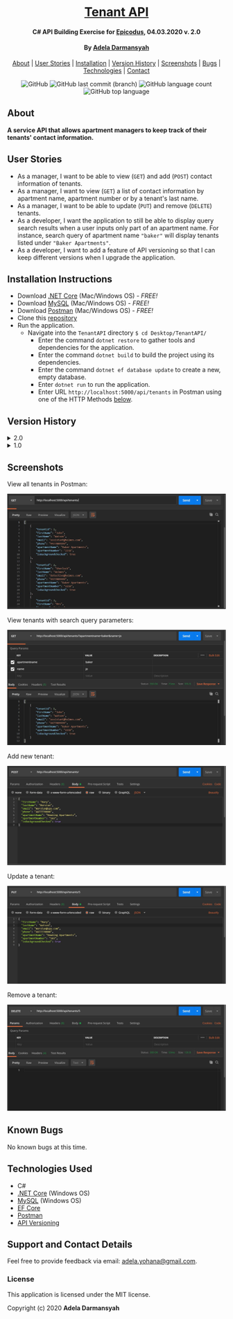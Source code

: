 <div align=center>

# [Tenant API](https://github.com/ayohana/TenantAPI.git/)

#### C# API Building Exercise for [Epicodus](https://www.epicodus.com/), 04.03.2020 v. 2.0

#### By [**Adela Darmansyah**](https://ayohana.github.io/portfolio/)

[About](#About) | [User Stories](#User-Stories) | [Installation](#Installation-Instructions) | [Version History](#Version-History) | [Screenshots](#Screenshots) | [Bugs](#Known-Bugs) | [Technologies](#Technologies-Used) | [Contact](#Support-and-Contact-Details)

![GitHub](https://img.shields.io/github/license/ayohana/TenantAPI?color=%23DE98B2&style=for-the-badge) ![GitHub last commit (branch)](https://img.shields.io/github/last-commit/ayohana/TenantAPI/master?color=%23DE98B2&style=for-the-badge) ![GitHub language count](https://img.shields.io/github/languages/count/ayohana/TenantAPI?color=%23DE98B2&style=for-the-badge) ![GitHub top language](https://img.shields.io/github/languages/top/ayohana/TenantAPI?color=%23DE98B2&style=for-the-badge)

</div>

## About

**A service API that allows apartment managers to keep track of their tenants' contact information.**

## User Stories

* As a manager, I want to be able to view (`GET`) and add (`POST`) contact information of tenants.
* As a manager, I want to view (`GET`) a list of contact information by apartment name, apartment number or by a tenant's last name.
* As a manager, I want to be able to update (`PUT`) and remove (`DELETE`) tenants.
* As a developer, I want the application to still be able to display query search results when a user inputs only part of an apartment name. For instance, search query of apartment name `"baker"` will display tenants listed under `"Baker Apartments"`.
* As a developer, I want to add a feature of API versioning so that I can keep different versions when I upgrade the application.

## Installation Instructions

* Download [.NET Core](https://www.learnhowtoprogram.com/c-and-net/getting-started-with-c/installing-c-and-net) (Mac/Windows OS) - _FREE!_
* Download [MySQL](https://www.learnhowtoprogram.com/c-and-net/getting-started-with-c/installing-and-configuring-mysql) (Mac/Windows OS) - _FREE!_
* Download [Postman](https://www.postman.com/downloads/) (Mac/Windows OS) - _FREE!_
* Clone this [repository](https://github.com/ayohana/TenantAPI.git/)
* Run the application.
  * Navigate into the `TenantAPI` directory `$ cd Desktop/TenantAPI/`
    * Enter the command `dotnet restore` to gather tools and dependencies for the application.
    * Enter the command `dotnet build` to build the project using its dependencies.
    * Enter the command `dotnet ef database update` to create a new, empty database. 
    * Enter `dotnet run` to run the application.
    * Enter URL `http://localhost:5000/api/tenants` in Postman using one of the HTTP Methods [below](#HTTP-Methods-and-Routes).

## Version History

<details>
  <summary>2.0</summary>

  <br>

  | Features | Input | Output |
  | :----------- | :---- | :----- |
  | Improved query search `apartmentname` and `apartmentnumber`  for `GET` action. <br> When a user enters a partial/incomplete apartment name or number, the application will still return results based on the input. | `http://localhost:5000/api/tenants/?apartmentname=b&apartmentnumber=2` | List of tenants with apartment names consist of `"b"` and apartment numbers consist of `"2"`  |
  | Changed `lastname` query key to `name` for `GET` action. <br> A user can enter a name and the application will search through first and last names. | `http://localhost:5000/api/tenants/?name=ho` | List of tenants with first or last names consist of `"ho"`  |
  | Set default application to run on version 2.0. No need to specify in the query string. | `http://localhost:5000/api/tenants` | List of all tenants  |
  | Functionalities listed [below](#HTTP-Methods-and-Routes-v.-2.0). | N/A | N/A |

#### HTTP Methods and Routes v. 2.0

| HTTP Method | HTTP Route | Input | Output |
| :---------- | :--------- | :---- | :----- |
| GET | `http://localhost:5000/api/tenants` | N/A | View a list of all tenants |
| GET | `http://localhost:5000/api/tenants?apartmentname=`name+of+apt`&apartmentnumber=`apt#`&name=`name`` | Insert search query values to HTTP route  | View a list of tenants by apartment name, apartment number and/or name. |
| POST | `http://localhost:5000/api/tenants` | [Raw JSON body](#Sample-of-a-Raw-JSON-body) | Create a new tenant |
| PUT | `http://localhost:5000/api/tenants/{id}` | [Raw JSON body](#Sample-of-a-Raw-JSON-body) | Edit information on a tenant |
| DELETE | `http://localhost:5000/api/tenants/{id}` | N/A | Remove a tenant |

#### Sample of a Raw JSON body:

`````
{
  "firstName": "Mary",
  "lastName": "Morstan",
  "email": "morstan@spy.com",
  "phone": "4477770000",
  "apartmentName": "Downing Apartments",
  "apartmentNumber": "103",
  "isBackgroundChecked": true
}
`````

</details>

<details>
  <summary>1.0</summary>

  <br>

  | Features |
  | :----------- |
  | Basic working functionalities listed [below](#HTTP-Methods-and-Routes-v.-1.0). |
  | **To call version 1.0, specify the version in the query string,** i.e. `http://localhost:5000/api/tenants/?api-version=1.0` |

#### HTTP Methods and Routes v. 1.0

| HTTP Method | HTTP Route | Input | Output |
| :---------- | :--------- | :---- | :----- |
| GET | `http://localhost:5000/api/tenants/?api-version=1.0` | N/A | View a list of all tenants |
| GET | `http://localhost:5000/api/tenants/?api-version=1.0&apartmentname=`name+of+apt`&apartmentnumber=`apt#`&lastname=`last+name`` | Insert search query values to HTTP route  | View a list of tenants by apartment name, apartment number and/or last name. |
| POST | `http://localhost:5000/api/tenants/?api-version=1.0` | [Raw JSON body](#Sample-of-a-Raw-JSON-body) | Create a new tenant |
| PUT | `http://localhost:5000/api/tenants/{id}/?api-version=1.0` | [Raw JSON body](#Sample-of-a-Raw-JSON-body) | Edit information on a tenant |
| DELETE | `http://localhost:5000/api/tenants/{id}/?api-version=1.0` | N/A | Remove a tenant |

#### Sample of a Raw JSON body:

`````
{
  "firstName": "Mary",
  "lastName": "Morstan",
  "email": "morstan@spy.com",
  "phone": "4477770000",
  "apartmentName": "Downing Apartments",
  "apartmentNumber": "103",
  "isBackgroundChecked": true
}
`````

</details>

## Screenshots

View all tenants in Postman:

![Get all tenants v. 2.0](./Screenshots/GetAll.JPG/)

View tenants with search query parameters:

![Get tenants with query string v. 2.0](./Screenshots/GetQueryString.JPG/)

Add new tenant:

![Add new tenant v. 2.0](./Screenshots/Post.JPG/)

Update a tenant:

![Update tenant v. 2.0](./Screenshots/Put.JPG/)

Remove a tenant:

![Remove tenant v. 2.0](./Screenshots/Delete.JPG/)

## Known Bugs

No known bugs at this time.

## Technologies Used

* C#
* [.NET Core](https://dotnet.microsoft.com/download/dotnet-core/) (Windows OS)
* [MySQL](https://dev.mysql.com/downloads/file/?id=484919) (Windows OS)
* [EF Core](https://github.com/PomeloFoundation/Pomelo.EntityFrameworkCore.MySql)
* [Postman](https://www.postman.com/downloads/)
* [API Versioning](https://neelbhatt.com/2018/04/21/api-versioning-in-net-core/)

## Support and Contact Details

Feel free to provide feedback via email: adela.yohana@gmail.com.

### License

This application is licensed under the MIT license.

Copyright (c) 2020 **Adela Darmansyah**
